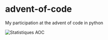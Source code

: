 # advent-of-code

My participation at the advent of code in python

![Statistiques AOC](https://aoc-stats.vercel.app/api/card?username=mbido&totalStars=161&currentYearStars=38&currentDay=19&completedDays=19&currentYear=2024)